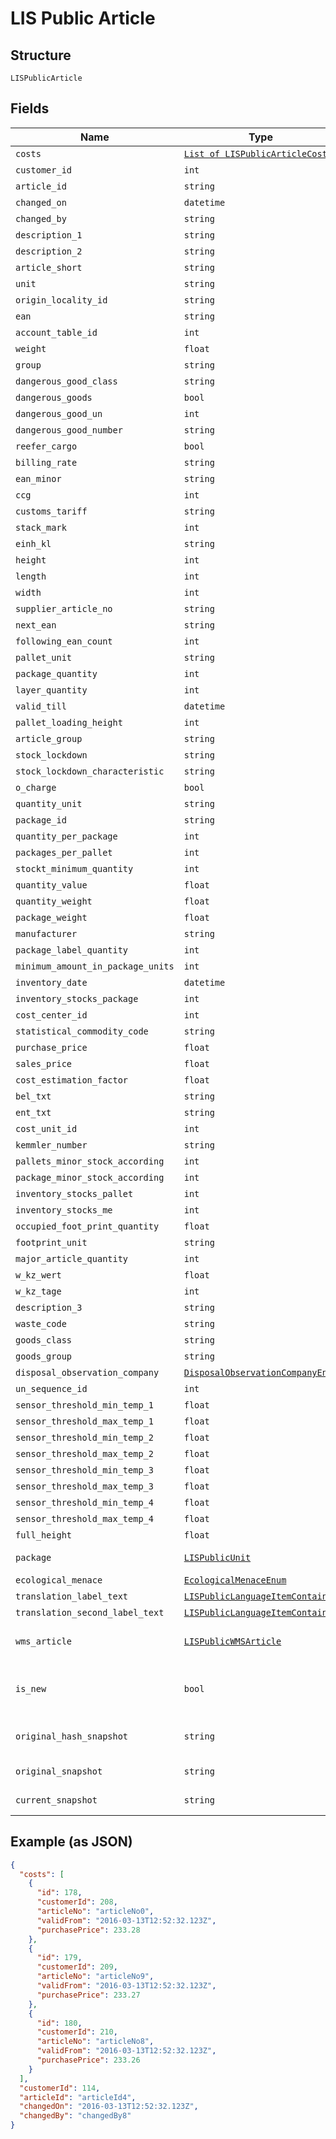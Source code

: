 
# LIS Public Article

## Structure

`LISPublicArticle`

## Fields

| Name | Type | Tags | Description |
|  --- | --- | --- | --- |
| `costs` | [`List of LISPublicArticleCost`](../../doc/models/lis-public-article-cost.md) | Optional | - |
| `customer_id` | `int` | Optional | - |
| `article_id` | `string` | Optional | - |
| `changed_on` | `datetime` | Optional | - |
| `changed_by` | `string` | Optional | - |
| `description_1` | `string` | Optional | - |
| `description_2` | `string` | Optional | - |
| `article_short` | `string` | Optional | - |
| `unit` | `string` | Optional | - |
| `origin_locality_id` | `string` | Optional | - |
| `ean` | `string` | Optional | - |
| `account_table_id` | `int` | Optional | - |
| `weight` | `float` | Optional | - |
| `group` | `string` | Optional | - |
| `dangerous_good_class` | `string` | Optional | - |
| `dangerous_goods` | `bool` | Optional | - |
| `dangerous_good_un` | `int` | Optional | - |
| `dangerous_good_number` | `string` | Optional | - |
| `reefer_cargo` | `bool` | Optional | - |
| `billing_rate` | `string` | Optional | - |
| `ean_minor` | `string` | Optional | - |
| `ccg` | `int` | Optional | - |
| `customs_tariff` | `string` | Optional | - |
| `stack_mark` | `int` | Optional | - |
| `einh_kl` | `string` | Optional | - |
| `height` | `int` | Optional | - |
| `length` | `int` | Optional | - |
| `width` | `int` | Optional | - |
| `supplier_article_no` | `string` | Optional | - |
| `next_ean` | `string` | Optional | - |
| `following_ean_count` | `int` | Optional | - |
| `pallet_unit` | `string` | Optional | - |
| `package_quantity` | `int` | Optional | - |
| `layer_quantity` | `int` | Optional | - |
| `valid_till` | `datetime` | Optional | - |
| `pallet_loading_height` | `int` | Optional | - |
| `article_group` | `string` | Optional | - |
| `stock_lockdown` | `string` | Optional | - |
| `stock_lockdown_characteristic` | `string` | Optional | - |
| `o_charge` | `bool` | Optional | - |
| `quantity_unit` | `string` | Optional | - |
| `package_id` | `string` | Optional | - |
| `quantity_per_package` | `int` | Optional | - |
| `packages_per_pallet` | `int` | Optional | - |
| `stockt_minimum_quantity` | `int` | Optional | - |
| `quantity_value` | `float` | Optional | - |
| `quantity_weight` | `float` | Optional | - |
| `package_weight` | `float` | Optional | - |
| `manufacturer` | `string` | Optional | - |
| `package_label_quantity` | `int` | Optional | - |
| `minimum_amount_in_package_units` | `int` | Optional | - |
| `inventory_date` | `datetime` | Optional | - |
| `inventory_stocks_package` | `int` | Optional | - |
| `cost_center_id` | `int` | Optional | - |
| `statistical_commodity_code` | `string` | Optional | - |
| `purchase_price` | `float` | Optional | - |
| `sales_price` | `float` | Optional | - |
| `cost_estimation_factor` | `float` | Optional | - |
| `bel_txt` | `string` | Optional | - |
| `ent_txt` | `string` | Optional | - |
| `cost_unit_id` | `int` | Optional | - |
| `kemmler_number` | `string` | Optional | - |
| `pallets_minor_stock_according` | `int` | Optional | - |
| `package_minor_stock_according` | `int` | Optional | - |
| `inventory_stocks_pallet` | `int` | Optional | - |
| `inventory_stocks_me` | `int` | Optional | - |
| `occupied_foot_print_quantity` | `float` | Optional | - |
| `footprint_unit` | `string` | Optional | - |
| `major_article_quantity` | `int` | Optional | - |
| `w_kz_wert` | `float` | Optional | - |
| `w_kz_tage` | `int` | Optional | - |
| `description_3` | `string` | Optional | - |
| `waste_code` | `string` | Optional | - |
| `goods_class` | `string` | Optional | - |
| `goods_group` | `string` | Optional | - |
| `disposal_observation_company` | [`DisposalObservationCompanyEnum`](../../doc/models/disposal-observation-company-enum.md) | Optional | - |
| `un_sequence_id` | `int` | Optional | - |
| `sensor_threshold_min_temp_1` | `float` | Optional | - |
| `sensor_threshold_max_temp_1` | `float` | Optional | - |
| `sensor_threshold_min_temp_2` | `float` | Optional | - |
| `sensor_threshold_max_temp_2` | `float` | Optional | - |
| `sensor_threshold_min_temp_3` | `float` | Optional | - |
| `sensor_threshold_max_temp_3` | `float` | Optional | - |
| `sensor_threshold_min_temp_4` | `float` | Optional | - |
| `sensor_threshold_max_temp_4` | `float` | Optional | - |
| `full_height` | `float` | Optional | - |
| `package` | [`LISPublicUnit`](../../doc/models/lis-public-unit.md) | Optional | Data contract for a unit. |
| `ecological_menace` | [`EcologicalMenaceEnum`](../../doc/models/ecological-menace-enum.md) | Optional | - |
| `translation_label_text` | [`LISPublicLanguageItemContainer`](../../doc/models/lis-public-language-item-container.md) | Optional | - |
| `translation_second_label_text` | [`LISPublicLanguageItemContainer`](../../doc/models/lis-public-language-item-container.md) | Optional | - |
| `wms_article` | [`LISPublicWMSArticle`](../../doc/models/lis-public-wms-article.md) | Optional | The LISPublicWMSArticle data contract. |
| `is_new` | `bool` | Optional | Gets or sets a value indicating whether this entity will be inserted or updated. |
| `original_hash_snapshot` | `string` | Optional | Gets or sets the original hash snapshot. |
| `original_snapshot` | `string` | Optional | Gets or sets the original snapshot. |
| `current_snapshot` | `string` | Optional | Gets or sets the current snapshot. |

## Example (as JSON)

```json
{
  "costs": [
    {
      "id": 178,
      "customerId": 208,
      "articleNo": "articleNo0",
      "validFrom": "2016-03-13T12:52:32.123Z",
      "purchasePrice": 233.28
    },
    {
      "id": 179,
      "customerId": 209,
      "articleNo": "articleNo9",
      "validFrom": "2016-03-13T12:52:32.123Z",
      "purchasePrice": 233.27
    },
    {
      "id": 180,
      "customerId": 210,
      "articleNo": "articleNo8",
      "validFrom": "2016-03-13T12:52:32.123Z",
      "purchasePrice": 233.26
    }
  ],
  "customerId": 114,
  "articleId": "articleId4",
  "changedOn": "2016-03-13T12:52:32.123Z",
  "changedBy": "changedBy8"
}
```


